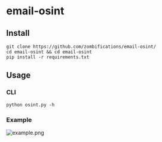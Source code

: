 # email-osint

## Install

```
git clone https://github.com/zombifications/email-osint/
cd email-osint && cd email-osint
pip install -r requirements.txt
```

## Usage

### CLI

```
python osint.py -h
```

### Example

![example.png](https://camo.githubusercontent.com/5185c647b160e21dc75d219188068f05977d6da39d4da41182321ada405e5c24/68747470733a2f2f63646e2e75706c6f61642e73797374656d732f75706c6f6164732f37394c52373650382e706e67)
